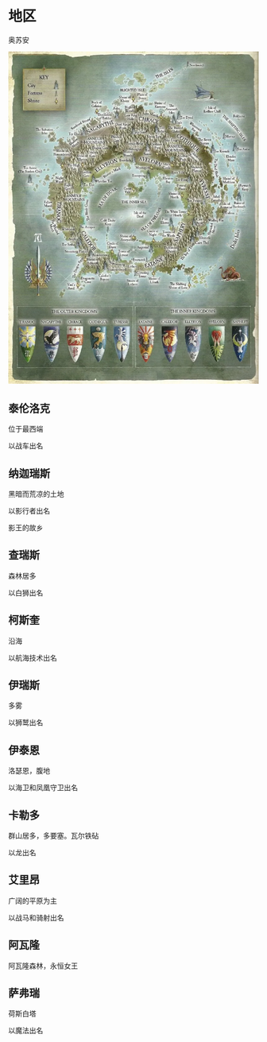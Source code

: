 # 地区
奥苏安

![Alt text](image.png)
## 泰伦洛克
位于最西端

以战车出名

## 纳迦瑞斯
黑暗而荒凉的土地

以影行者出名

影王的故乡

## 查瑞斯
森林居多

以白狮出名

## 柯斯奎
沿海

以航海技术出名

## 伊瑞斯
多雾

以狮鹫出名

## 伊泰恩
洛瑟恩，腹地

以海卫和凤凰守卫出名

## 卡勒多
群山居多，多要塞。瓦尔铁砧

以龙出名

## 艾里昂
广阔的平原为主

以战马和骑射出名

## 阿瓦隆
阿瓦隆森林，永恒女王

## 萨弗瑞
荷斯白塔

以魔法出名